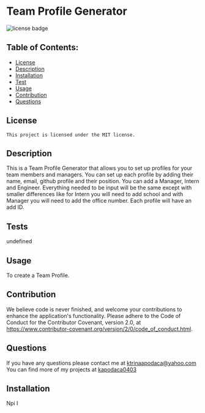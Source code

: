 # Team Profile Generator

![license badge](https://img.shields.io/badge/License-MIT-lightgrey.svg)

## Table of Contents:

- [License](#license)
- [Description](#description)
- [Installation](#installation)
- [Test](#test)
- [Usage](#usage)
- [Contribution](#contribution)
- [Questions](#questions)

## License

    This project is licensed under the MIT license.

## Description

This is a Team Profile Generator that allows you to set up profiles for your team members and managers. You can set up each profile by adding their name, email, github profile and their position. You can add a Manager, Intern and Engineer. Everything needed to be input will be the same except with smaller differences like for Intern you will need to add school and with Manager you will need to add the office number. Each profile will have an add ID.

## Tests

undefined

## Usage

To create a Team Profile.

## Contribution

We believe code is never finished, and welcome your contributions to enhance the application's functionality. Please adhere to the Code of Conduct for the Contributor Covenant, version 2.0, at https://www.contributor-covenant.org/version/2/0/code_of_conduct.html.

## Questions

If you have any questions please contact me at ktrinaapodaca@yahoo.com You can find more of my projects at [kapodaca0403](https://github.com/kapodaca0403)

## Installation

Npi I
